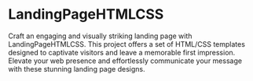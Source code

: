 # LandingPageHTMLCSS
Craft an engaging and visually striking landing page with LandingPageHTMLCSS. This project offers a set of HTML/CSS templates designed to captivate visitors and leave a memorable first impression. Elevate your web presence and effortlessly communicate your message with these stunning landing page designs.
